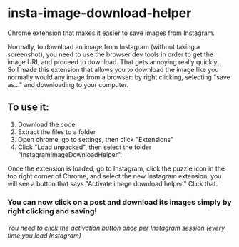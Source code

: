 # insta-image-download-helper
Chrome extension that makes it easier to save images from Instagram.

Normally, to download an image from Instagram (without taking a screenshot), you need to use the browser dev tools in order to get the image URL and proceed to download. That gets annoying really quickly...  
So I made this extension that allows you to download the image like you normally would any image from a browser: by right clicking, selecting "save as..." and downloading to your computer.  

## To use it:
1. Download the code
2. Extract the files to a folder
3. Open chrome, go to settings, then click "Extensions"
4. Click "Load unpacked", then select the folder "InstagramImageDownloadHelper".

Once the extension is loaded, go to Instagram, click the puzzle icon in the top right corner of Chrome, and select the new Instagram extension, you will see a button that says "Activate image download helper." Click that.

### You can now click on a post and download its images simply by right clicking and saving!
###### You need to click the activation button once per Instagram session (every time you load Instagram)
